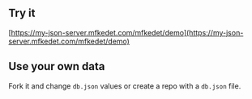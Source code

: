 ## Try it

[https://my-json-server.mfkedet.com/mfkedet/demo](https://my-json-server.mfkedet.com/mfkedet/demo)

## Use your own data

Fork it and change `db.json` values or create a repo with a `db.json` file.
